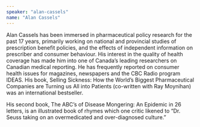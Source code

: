 ```yaml
---
speaker: "alan-cassels"
name: "Alan Cassels"
---
```


Alan Cassels has been immersed in pharmaceutical policy research for the
past 17 years, primarily working on national and provincial studies of
prescription benefit policies, and the effects of independent information on
prescriber and consumer behaviour. His interest in the quality of health
coverage has made him into one of Canada’s leading researchers on Canadian
medical reporting. He has frequently reported on consumer health issues for
magazines, newspapers and the CBC Radio program IDEAS. His book, Selling
Sickness: How the World’s Biggest Pharmaceutical Companies are Turning us All
into Patients (co-written with Ray Moynihan) was an international bestseller.

His second book, The ABC’s of Disease Mongering: An Epidemic in 26 letters, is
an illustrated book of rhymes which one critic likened to “Dr. Seuss taking on
an overmedicated and over-diagnosed culture.”
